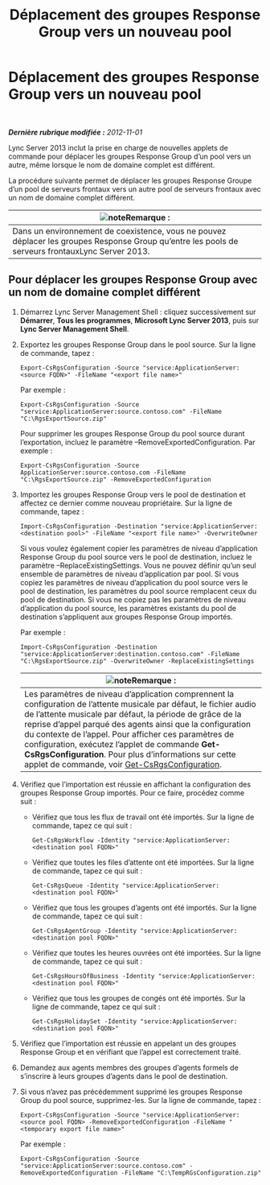﻿---
title: Déplacement des groupes Response Group vers un nouveau pool
TOCTitle: Déplacement des groupes Response Group vers un nouveau pool
ms:assetid: da0db765-41e5-430b-b5a7-5418ec5ff2a7
ms:mtpsurl: https://technet.microsoft.com/fr-fr/library/JJ205298(v=OCS.15)
ms:contentKeyID: 49299023
ms.date: 05/20/2016
mtps_version: v=OCS.15
ms.translationtype: HT
---

# Déplacement des groupes Response Group vers un nouveau pool

 

_**Dernière rubrique modifiée :** 2012-11-01_

Lync Server 2013 inclut la prise en charge de nouvelles applets de commande pour déplacer les groupes Response Group d’un pool vers un autre, même lorsque le nom de domaine complet est différent.

La procédure suivante permet de déplacer les groupes Response Groupe d’un pool de serveurs frontaux vers un autre pool de serveurs frontaux avec un nom de domaine complet différent.

<table>
<thead>
<tr class="header">
<th><img src="images/Gg398920.note(OCS.15).gif" title="note" alt="note" />Remarque :</th>
</tr>
</thead>
<tbody>
<tr class="odd">
<td>Dans un environnement de coexistence, vous ne pouvez déplacer les groupes Response Group qu’entre les pools de serveurs frontauxLync Server 2013.</td>
</tr>
</tbody>
</table>


## Pour déplacer les groupes Response Group avec un nom de domaine complet différent

1.  Démarrez Lync Server Management Shell : cliquez successivement sur **Démarrer**, **Tous les programmes**, **Microsoft Lync Server 2013**, puis sur **Lync Server Management Shell**.

2.  Exportez les groupes Response Group dans le pool source. Sur la ligne de commande, tapez :
    
        Export-CsRgsConfiguration -Source "service:ApplicationServer:<source FQDN>" -FileName "<export file name>"
    
    Par exemple :
    
        Export-CsRgsConfiguration -Source "service:ApplicationServer:source.contoso.com" -FileName "C:\RgsExportSource.zip"
    
    Pour supprimer les groupes Response Group du pool source durant l’exportation, incluez le paramètre –RemoveExportedConfiguration. Par exemple :
    
        Export-CsRgsConfiguration -Source ApplicationServer:source.contoso.com -FileName "C:\RgsExportSource.zip" -RemoveExportedConfiguration

3.  Importez les groupes Response Group vers le pool de destination et affectez ce dernier comme nouveau propriétaire. Sur la ligne de commande, tapez :
    
        Import-CsRgsConfiguration -Destination "service:ApplicationServer:<destination pool>" -FileName "<export file name>" -OverwriteOwner
    
    Si vous voulez également copier les paramètres de niveau d’application Response Group du pool source vers le pool de destination, incluez le paramètre –ReplaceExistingSettings. Vous ne pouvez définir qu’un seul ensemble de paramètres de niveau d’application par pool. Si vous copiez les paramètres de niveau d’application du pool source vers le pool de destination, les paramètres du pool source remplacent ceux du pool de destination. Si vous ne copiez pas les paramètres de niveau d’application du pool source, les paramètres existants du pool de destination s’appliquent aux groupes Response Group importés.
    
    Par exemple :
    
        Import-CsRgsConfiguration -Destination "service:ApplicationServer:destination.contoso.com" -FileName "C:\RgsExportSource.zip" -OverwriteOwner -ReplaceExistingSettings
    
    <table>
    <thead>
    <tr class="header">
    <th><img src="images/Gg398920.note(OCS.15).gif" title="note" alt="note" />Remarque :</th>
    </tr>
    </thead>
    <tbody>
    <tr class="odd">
    <td>Les paramètres de niveau d’application comprennent la configuration de l’attente musicale par défaut, le fichier audio de l’attente musicale par défaut, la période de grâce de la reprise d’appel parqué des agents ainsi que la configuration du contexte de l’appel. Pour afficher ces paramètres de configuration, exécutez l’applet de commande <strong>Get-CsRgsConfiguration</strong>. Pour plus d’informations sur cette applet de commande, voir <a href="https://docs.microsoft.com/powershell/module/skype/Get-CsRgsConfiguration">Get-CsRgsConfiguration</a>.</td>
    </tr>
    </tbody>
    </table>


4.  Vérifiez que l’importation est réussie en affichant la configuration des groupes Response Group importés. Pour ce faire, procédez comme suit :
    
      - Vérifiez que tous les flux de travail ont été importés. Sur la ligne de commande, tapez ce qui suit :
        
            Get-CsRgsWorkflow -Identity "service:ApplicationServer:<destination pool FQDN>"
    
      - Vérifiez que toutes les files d’attente ont été importées. Sur la ligne de commande, tapez ce qui suit :
        
            Get-CsRgsQueue -Identity "service:ApplicationServer:<destination pool FQDN>"
    
      - Vérifiez que tous les groupes d’agents ont été importés. Sur la ligne de commande, tapez ce qui suit :
        
            Get-CsRgsAgentGroup -Identity "service:ApplicationServer:<destination pool FQDN>"
    
      - Vérifiez que toutes les heures ouvrées ont été importées. Sur la ligne de commande, tapez ce qui suit :
        
            Get-CsRgsHoursOfBusiness -Identity "service:ApplicationServer:<destination pool FQDN>" 
    
      - Vérifiez que tous les groupes de congés ont été importés. Sur la ligne de commande, tapez ce qui suit :
        
            Get-CsRgsHolidaySet -Identity "service:ApplicationServer:<destination pool FQDN>" 

5.  Vérifiez que l’importation est réussie en appelant un des groupes Response Group et en vérifiant que l’appel est correctement traité.

6.  Demandez aux agents membres des groupes d’agents formels de s’inscrire à leurs groupes d’agents dans le pool de destination.

7.  Si vous n’avez pas précédemment supprimé les groupes Response Group du pool source, supprimez-les. Sur la ligne de commande, tapez :
    
        Export-CsRgsConfiguration -Source "service:ApplicationServer:<source pool FQDN> -RemoveExportedConfiguration -FileName "<temporary export file name>"
    
    Par exemple :
    
        Export-CsRgsConfiguration -Source "service:ApplicationServer:source.contoso.com" -RemoveExportedConfiguration -FileName "C:\TempRGsConfiguration.zip"

